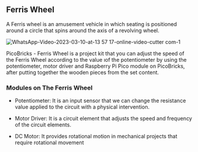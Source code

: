 ## Ferris Wheel
A Ferris wheel is an amusement vehicle in which seating is positioned around a circle that spins around the axis of a revolving wheel. 

![WhatsApp-Video-2023-03-10-at-13 57 17-_online-video-cutter com_-_1_](https://user-images.githubusercontent.com/112697142/224305328-0293eaa3-41d6-4ba4-9047-68c849bd0635.gif)



PicoBricks - Ferris Wheel is a project kit that you can adjust the speed of the Ferris Wheel according to the value ıof the potentiometer by using the potentiometer, motor driver and Raspberry Pi Pico module on PicoBricks, after putting together the wooden pieces from the set content.
 
### Modules on The Ferris Wheel
- Potentiometer: It is an input sensor that we can change the resistance value applied to the circuit with a physical intervention.

- Motor Driver: It is a circuit element that adjusts the speed and frequency of the circuit elements.

- DC Motor: It provides rotational motion in mechanical projects that require rotational movement

